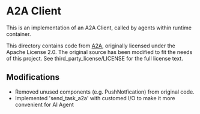 # A2A Client
This is an implementation of an A2A Client, called by agents within runtime container.  

This directory contains code from [A2A](https://github.com/google/A2A), originally licensed under the Apache License 2.0.
The original source has been modified to fit the needs of this project.
See third_party_license/LICENSE for the full license text.

## Modifications

- Removed unused components (e.g. PushNotfication) from original code.
- Implemented 'send_task_a2a' with customed I/O to make it more convenient for AI Agent